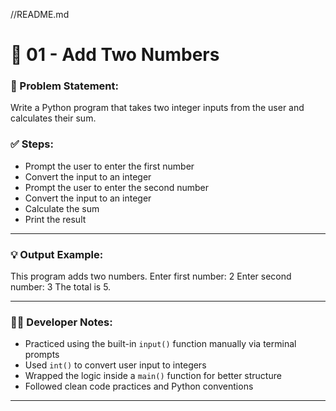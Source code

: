 //README.md
# 🧮 01 - Add Two Numbers

### 📌 Problem Statement:
Write a Python program that takes two integer inputs from the user and calculates their sum.

### ✅ Steps:
- Prompt the user to enter the first number
- Convert the input to an integer
- Prompt the user to enter the second number
- Convert the input to an integer
- Calculate the sum
- Print the result

---

### 💡 Output Example:


This program adds two numbers. Enter first number: 2 Enter second number: 3 The total is 5.


---

### 👨‍💻 Developer Notes:
- Practiced using the built-in `input()` function manually via terminal prompts
- Used `int()` to convert user input to integers
- Wrapped the logic inside a `main()` function for better structure
- Followed clean code practices and Python conventions

---
